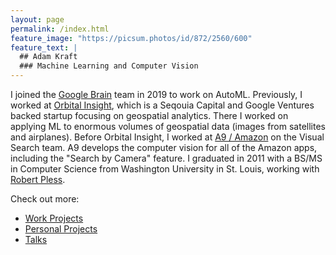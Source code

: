 ```yaml
---
layout: page
permalink: /index.html
feature_image: "https://picsum.photos/id/872/2560/600"
feature_text: |
  ## Adam Kraft
  ### Machine Learning and Computer Vision
---
```


I joined the [Google Brain](https://ai.google/research/teams/brain/) team in 2019 to work on AutoML. Previously, I worked at [Orbital Insight](https://orbitalinsight.com/), which is a Seqouia Capital and Google Ventures backed startup focusing on geospatial analytics. There I worked on applying ML to enormous volumes of geospatial data (images from satellites and airplanes).
Before Orbital Insight, I worked at [A9 / Amazon](https://www.a9.com) on the Visual Search team.
A9 develops the computer vision for all of the Amazon apps, including the "Search by Camera" feature.
I graduated in 2011 with a BS/MS in Computer Science from Washington University in St. Louis, working with [Robert Pless](https://www.cs.seas.gwu.edu/robert-pless).


Check out more:
- [Work Projects](work_projects)
- [Personal Projects](personal_projects)
- [Talks](talks)
